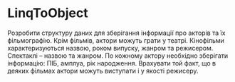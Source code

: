 # LinqToObject

Розробити структуру даних для зберігання інформації про акторів та їх 
фільмографію. Крім фільмів, актори можуть грати у театрі. Кінофільми 
характеризуються назвою, роком випуску, жанром та режисером. 
Спектаклі – назвою та жанром. По кожному актору необхідно зберігати 
інформацію: ПІБ, амплуа, рік народження. Врахувати той факт, що в 
деяких фільмах актори можуть виступати і у якості режисеру.
